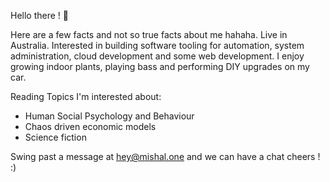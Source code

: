 Hello there ! 👋

Here are a few facts and not so true facts about me hahaha.
Live in Australia.
Interested in building software tooling for automation, system administration, cloud development and some web development.
I enjoy growing indoor plants, playing bass and performing DIY upgrades on my car.



Reading Topics I'm interested about:
- Human Social Psychology and Behaviour
- Chaos driven economic models
- Science fiction

Swing past a message at hey@mishal.one and we can have a chat cheers ! :)
